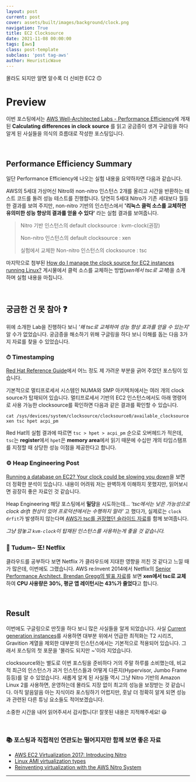 ```yaml
---
layout: post
current: post
cover: assets/built/images/background/clock.png
navigation: True
title: EC2 Clocksource
date: 2021-11-08 00:00:00
tags: [aws]
class: post-template
subclass: 'post tag-aws'
author: HeuristicWave
---
```


몰라도 되지만 알면 알수록 더 신비한 EC2 🙃

# Preview

이번 포스팅에서는 [AWS Well-Architected Labs - Performance Efficiency](https://www.wellarchitectedlabs.com/performance-efficiency/100_labs/100_clock_source_performance/ )에 개재된 **Calculating differences in clock source**
를 읽고 궁금증이 생겨 구글링을 하다 알게 된 사실들을 의식의 흐름대로 작성한 포스팅입니다.

<br>

## Performance Efficiency Summary

일단 Performance Efficiency에 나오는 실험 내용을 요약하자면 다음과 같습니다.

AWS의 5세대 가상머신 Nitro와 non-nitro 인스턴스 2개를 올리고 시간을 반환하는 테스트 코드를 돌려 성능 테스트를 진행합니다.
당연히 5세대 Nitro가 기존 세대보다 월등한 결과를 보여 주지만,
non-nitro 기반의 인스턴스에서 **'리눅스 클럭 소스를 교체하면 유의미한 성능 향상의 결과를 얻을 수 있다'** 라는 실험 결과를 보여줍니다.

> Nitro 기반 인스턴스의 default clocksource : kvm-clock(권장)
>
> Non-nitro 인스턴스의 default clocksource : xen
> 
> 실험에서 교체한 Non-nitro 인스턴스의 clocksource : tsc

마지막으로 첨부된 [How do I manage the clock source for EC2 instances running Linux?](https://aws.amazon.com/premiumsupport/knowledge-center/manage-ec2-linux-clock-source)
게시물에서 클럭 소스를 교체하는 방법(*xen에서 tsc로 교체*)을 소개하며 실험 내용을 마칩니다.

<br>

## 궁금한 건 못 참아 ❓

위에 소개한 Lab을 진행하다 보니 *'왜 tsc로 교체하여 성능 향상 효과를 얻을 수 있는지'* 알 수가 없었습니다.
궁금증을 해소하기 위해 구글링을 하다 보니 이해를 돕는 다음 3가지 자료를 찾을 수 있었습니다.

### ⏱ Timestamping

[Red Hat Reference Guide](https://access.redhat.com/documentation/en-us/red_hat_enterprise_linux_for_real_time/7/html/reference_guide/chap-timestamping )에서 어느 정도 제 가려운 부분을 긁어 주었던 포스팅이 있습니다.

기본적으로 멀티프로세서 시스템인 NUMA와 SMP 아키텍처에서는 여러 개의 clock source가 탑재되어 있습니다.
멀티프로세서 기반의 EC2 인스턴스에서도 아래 명령어로 사용 가능한 clocksource를 확인하면 다음과 같은 결과를 확인할 수 있습니다.
```shell
cat /sys/devices/system/clocksource/clocksource0/available_clocksource
xen tsc hpet acpi_pm
```

Red Hat의 실험 결과에 따르면 `tsc > hpet > acpi_pm` 순으로 오버헤드가 적은데,
`tsc`는 **register**에서 `hpet`은 **memory area**에서 읽기 때문에 수십만 개의 타임스탬프를 지정할 때 상당한 성능 이점을 제공한다고 합니다.

### ⚙️ Heap Engineering Post

[Running a database on EC2? Your clock could be slowing you down](https://heap.io/blog/clocksource-aws-ec2-vdso )을 보면 더 정확한 분석이 있습니다.
내용이 어려워 저는 완벽하게 이해하지 못했지만, 읽어보시면 굉장히 좋은 자료인 것 같습니다.

Heap Engineering 해당 포스팅에서 **밀당**을 시도하는데...
*'tsc에서는 낮은 가능성으로 clock drift 현상이 있어 프로덕션에서는 수행하지 말라'* 고 했다가,
실제로는 `clock drfit`가 발생하지 않는다며 [AWS가 tsc를 권장했던 슬라이드 자료](https://www.slideshare.net/AmazonWebServices/cmp402-amazon-ec2-instances-deep-dive/24 )를 함께 보여줍니다.

*그냥 맘놓고 `kvm-clock`이 탑재된 인스턴스를 사용하는게 좋을 것 같습니다.*

### 🎥 Tudum~ 또! Netflix

클라우드를 공부하다 보면 Netflix 가 클라우드에 지대한 영향을 끼친 것 같다고 느낄 때가 많은데, 이번에도 그랬습니다.
AWS re:Invent 2014에서 Netflix의 [Senior Performance Architect, Brendan Gregg의 발표 자료](https://www.slideshare.net/brendangregg/performance-tuning-ec2-instances/42 )를 보면
**xen에서 tsc로 교체**하여 **CPU 사용량은 30%, 평균 앱 레이턴시는 43%가 줄었다**고 합니다.

<br>

## Result

이번에도 구글링으로 딴짓을 하다 보니 많은 사실들을 알게 되었습니다. 사실 [Current generation instances](https://docs.aws.amazon.com/AWSEC2/latest/UserGuide/instance-types.html#AvailableInstanceTypes )를
사용하면 대부분 위에서 언급한 최적화는 T2 시리즈, Gravition 계열을 제외한 대부분의 인스턴스에서는 기본적으로 적용되어 있습니다.
그래서 포스팅의 첫 포문을 '몰라도 되지만 ~'이라 지었습니다.

clocksource와는 별도로 이번 포스팅을 준비하다 거의 주말 하루를 소비했는데,
비교적 최근의 인스턴스가 과거 인스턴스들과 어떻게 다른지(Hypervisor, Jumbo Frame 등등)를 알 수 있었습니다.
새롭게 알게 된 사실들 역시 그냥 Nitro 기반의 Amazon Linux 2를 사용하면, 운영하는데 몰라도 지장 없이 최고의 성능을 보장받는 것 같습니다.
아직 알음알음 아는 지식이라 포스팅하기 어렵지만, 훗날 더 정확히 알게 되면 성능과 관련된 다른 튜닝 요소들도 적어보겠습니다. 

소중한 시간을 내어 읽어주셔서 감사합니다! 잘못된 내용은 지적해주세요! 😃

<br>

### 📚 포스팅과 직접적인 연관도는 떨어지지만 함께 보면 좋은 자료

- [AWS EC2 Virtualization 2017: Introducing Nitro](https://www.brendangregg.com/blog/2017-11-29/aws-ec2-virtualization-2017.html)
- [Linux AMI virtualization types](https://docs.aws.amazon.com/AWSEC2/latest/UserGuide/virtualization_types.html)
- [Reinventing virtualization with the AWS Nitro System](https://www.allthingsdistributed.com/2020/09/reinventing-virtualization-with-nitro.html)

---
